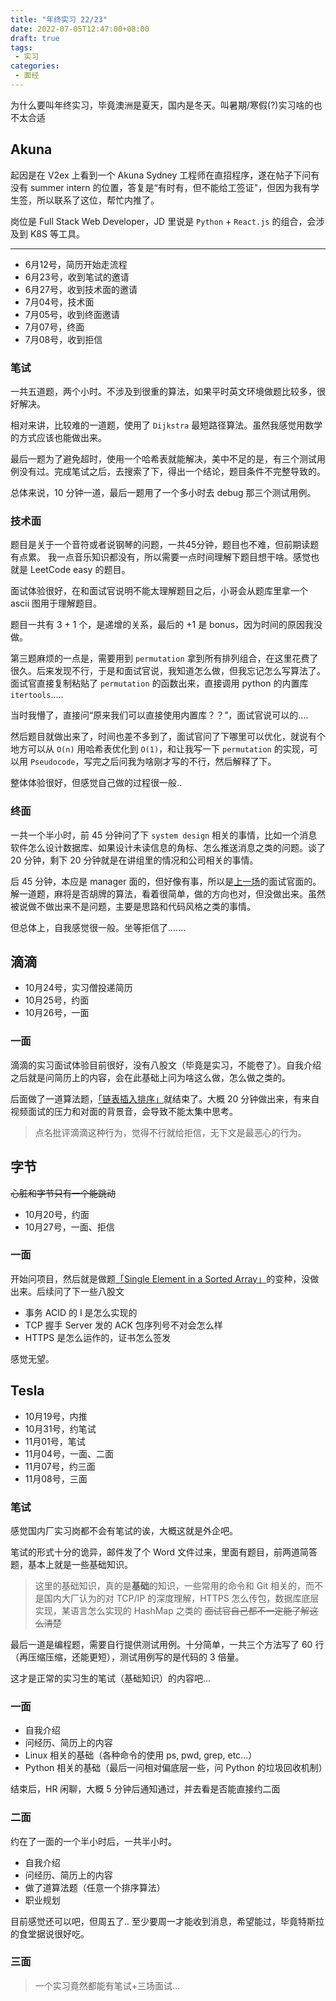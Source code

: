```yaml
---
title: "年终实习 22/23"
date: 2022-07-05T12:47:00+08:00
draft: true
tags:
 - 实习
categories:
 - 面经
---
```


为什么要叫年终实习，毕竟澳洲是夏天，国内是冬天。叫暑期/寒假(?)实习啥的也不太合适

## Akuna

起因是在 V2ex 上看到一个 Akuna Sydney 工程师在直招程序，遂在帖子下问有没有 summer intern 的位置，答复是“有时有，但不能给工签证"，但因为我有学生签，所以联系了这位，帮忙内推了。

岗位是 Full Stack Web Developer，JD 里说是 `Python` + `React.js` 的组合，会涉及到 K8S 等工具。

---

- 6月12号，简历开始走流程
- 6月23号，收到笔试的邀请
- 6月27号，收到技术面的邀请
- 7月04号，技术面
- 7月05号，收到终面邀请
- 7月07号，终面
- 7月08号，收到拒信

### 笔试

一共五道题，两个小时。不涉及到很重的算法，如果平时英文环境做题比较多，很好解决。

相对来讲，比较难的一道题，使用了 `Dijkstra` 最短路径算法。虽然我感觉用数学的方式应该也能做出来。

最后一题为了避免超时，使用一个哈希表就能解决，美中不足的是，有三个测试用例没有过。完成笔试之后，去搜索了下，得出一个结论，题目条件不完整导致的。

总体来说，10 分钟一道，最后一题用了一个多小时去 debug 那三个测试用例。

### 技术面

题目是关于一个音符或者说钢琴的问题，一共45分钟，题目也不难，但前期读题有点累。 我一点音乐知识都没有，所以需要一点时间理解下题目想干啥。感觉也就是 LeetCode easy 的题目。

面试体验很好，在和面试官说明不能太理解题目之后，小哥会从题库里拿一个 ascii 图用于理解题目。

题目一共有 3 + 1 个，是递增的关系，最后的 +1 是 bonus，因为时间的原因我没做。

第三题麻烦的一点是，需要用到 `permutation` 拿到所有排列组合，在这里花费了很久。后来发现不行，于是和面试官说，我知道怎么做，但我忘记怎么写算法了。面试官直接复制粘贴了 `permutation` 的函数出来，直接调用 python 的内置库 `itertools`.....

当时我懵了，直接问“原来我们可以直接使用内置库？？”，面试官说可以的....

然后题目就做出来了，时间也差不多到了，面试官问了下哪里可以优化，就说有个地方可以从 `O(n)` 用哈希表优化到 `O(1)`，和让我写一下 `permutation` 的实现，可以用 `Pseudocode`，写完之后问我为啥刚才写的不行，然后解释了下。

整体体验很好，但感觉自己做的过程很一般..

### 终面

一共一个半小时，前 45 分钟问了下 `system design` 相关的事情，比如一个消息软件怎么设计数据库、如果设计未读信息的角标、怎么推送消息之类的问题。谈了 20 分钟，剩下 20 分钟就是在讲组里的情况和公司相关的事情。

后 45 分钟，本应是 manager 面的，但好像有事，所以是[上一场](#技术面)的面试官面的。解一道题，麻将是否胡牌的算法，看着很简单，做的方向也对，但没做出来。虽然被说做不做出来不是问题，主要是思路和代码风格之类的事情。

但总体上，自我感觉很一般。坐等拒信了.......


## 滴滴

- 10月24号，实习僧投递简历
- 10月25号，约面
- 10月26号，一面

### 一面

滴滴的实习面试体验目前很好，没有八股文（毕竟是实习，不能卷了）。自我介绍之后就是问简历上的内容，会在此基础上问为啥这么做，怎么做之类的。

后面做了一道算法题，[「链表插入排序」](https://leetcode.cn/problems/insertion-sort-list/)就结束了。大概 20 分钟做出来，有来自视频面试的压力和对面的背景音，会导致不能太集中思考。

> 点名批评滴滴这种行为，觉得不行就给拒信，无下文是最恶心的行为。

## 字节

~~心脏和字节只有一个能跳动~~

- 10月20号，约面
- 10月27号，一面、拒信

### 一面

开始问项目，然后就是做题[「Single Element in a Sorted Array」](https://leetcode.com/problems/single-element-in-a-sorted-array/)的变种，没做出来。后续问了下一些八股文

 - 事务 ACID 的 I 是怎么实现的
 - TCP 握手 Server 发的 ACK 包序列号不对会怎么样
 - HTTPS 是怎么运作的，证书怎么签发

感觉无望。

## Tesla

 - 10月19号，内推
 - 10月31号，约笔试
 - 11月01号，笔试
 - 11月04号，一面、二面
 - 11月07号，约三面
 - 11月08号，三面

### 笔试

感觉国内厂实习岗都不会有笔试的诶，大概这就是外企吧。

笔试的形式十分的诡异，邮件发了个 Word 文件过来，里面有题目，前两道简答题，基本上就是一些基础知识。

> 这里的基础知识，真的是**基础**的知识，一些常用的命令和 Git 相关的，而不是国内大厂认为的对 TCP/IP 的深度理解，HTTPS 怎么传包，数据库底层实现，某语言怎么实现的 HashMap 之类的 ~~面试官自己都不一定能了解这么清楚~~

最后一道是编程题，需要自行提供测试用例。十分简单，一共三个方法写了 60 行（再压缩压缩，还能更短），测试用例写的是代码的 3 倍量。

这才是正常的实习生的笔试（基础知识）的内容吧...

### 一面

 - 自我介绍
 - 问经历、简历上的内容
 - Linux 相关的基础（各种命令的使用 ps, pwd, grep, etc...）
 - Python 相关的基础（最后一问相对偏底层一些，问 Python 的垃圾回收机制）

结束后，HR 闲聊，大概 5 分钟后通知通过，并去看是否能直接约二面

### 二面

约在了一面的一个半小时后，一共半小时。

 - 自我介绍
 - 问经历、简历上的内容
 - 做了道算法题（任意一个排序算法）
 - 职业规划

目前感觉还可以吧，但周五了.. 至少要周一才能收到消息，希望能过，毕竟特斯拉的食堂据说很好吃。

### 三面

> 一个实习竟然都能有笔试+三场面试...